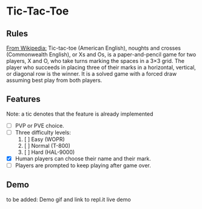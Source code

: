 # Tic-Tac-Toe

## Rules

[From Wikipedia:](https://en.wikipedia.org/wiki/Tic-tac-toe) Tic-tac-toe (American English), noughts and crosses (Commonwealth English), or Xs and Os, is a paper-and-pencil game for two players, X and O, who take turns marking the spaces in a 3×3 grid. The player who succeeds in placing three of their marks in a horizontal, vertical, or diagonal row is the winner. It is a solved game with a forced draw assuming best play from both players. 

## Features

Note: a tic denotes that the feature is already implemented

- [ ] PVP or PVE choice.
- [ ] Three difficulty levels:
    1. [ ] Easy (WOPR)
    1. [ ] Normal (T-800)
    1. [ ] Hard (HAL-9000)
- [x] Human players can choose their name and their mark.
- [ ] Players are prompted to keep playing after game over.

## Demo

to be added: Demo gif and link to repl.it live demo